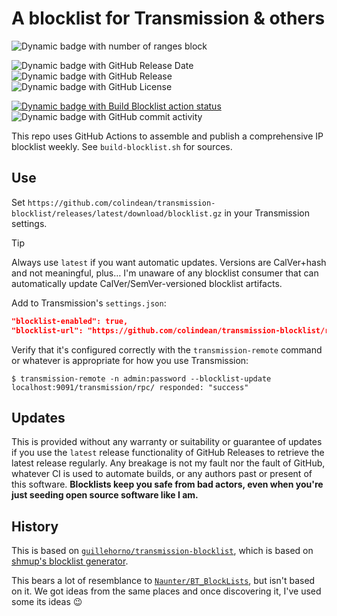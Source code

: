 # A blocklist for Transmission & others

![Dynamic badge with number of ranges block](https://img.shields.io/badge/dynamic/json?url=https%3A%2F%2Fgithub.com%2Fcolindean%2Ftransmission-blocklist%2Freleases%2Flatest%2Fdownload%2Fstats.json&query=%24.range_count&label=IP%20ranges%20blocked)


![Dynamic badge with GitHub Release Date](https://img.shields.io/github/release-date/colindean/transmission-blocklist)
![Dynamic badge with GitHub Release](https://img.shields.io/github/v/release/colindean/transmission-blocklist)
![Dynamic badge with GitHub License](https://img.shields.io/github/license/colindean/transmission-blocklist)

[![Dynamic badge with Build Blocklist action status](https://github.com/colindean/transmission-blocklist/actions/workflows/blocklist.yml/badge.svg)](https://github.com/colindean/transmission-blocklist/actions/workflows/blocklist.yml)
![Dynamic badge with GitHub commit activity](https://img.shields.io/github/commit-activity/y/colindean/transmission-blocklist)


This repo uses GitHub Actions to assemble and publish a comprehensive IP blocklist weekly.
See `build-blocklist.sh` for sources.

## Use

Set `https://github.com/colindean/transmission-blocklist/releases/latest/download/blocklist.gz` in your Transmission settings.

> [!TIP]
> Always use `latest` if you want automatic updates.
> Versions are CalVer+hash and not meaningful, plus…
> I'm unaware of any blocklist consumer that can automatically update CalVer/SemVer-versioned blocklist artifacts.

Add to Transmission's `settings.json`:

```json
"blocklist-enabled": true,
"blocklist-url": "https://github.com/colindean/transmission-blocklist/releases/latest/download/blocklist.gz",
```

Verify that it's configured correctly with the `transmission-remote` command or whatever is appropriate for how you use Transmission:

```
$ transmission-remote -n admin:password --blocklist-update
localhost:9091/transmission/rpc/ responded: "success"
```

## Updates

This is provided without any warranty or suitability or guarantee of updates if you use the `latest` release functionality of GitHub Releases to retrieve the latest release regularly.
Any breakage is not my fault nor the fault of GitHub, whatever CI is used to automate builds, or any authors past or present of this software.
**Blocklists keep you safe from bad actors, even when you're just seeding open source software like I am.**

## History

This is based on [`guillehorno/transmission-blocklist`](https://github.com/guillehorno/transmission-blocklist),
which is based on [shmup's blocklist generator](https://gist.github.com/shmup/29566c5268569069c256).

This bears a lot of resemblance to [`Naunter/BT_BlockLists`](https://github.com/Naunter/BT_BlockLists),
but isn't based on it.
We got ideas from the same places and once discovering it, I've used some its ideas :wink:
